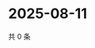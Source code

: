# 2025-08-11

共 0 条

<!-- BEGIN ZHIHUVIDEO -->
<!-- 最后更新时间 Mon Aug 11 2025 15:18:44 GMT+0800 (China Standard Time) -->

<!-- END ZHIHUVIDEO -->
